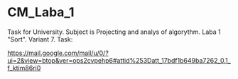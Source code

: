 # CM_Laba_1
Task for University. Subject is Projecting and analys of algorythm. Laba 1 "Sort". Variant 7. Task:

https://mail.google.com/mail/u/0/?ui=2&view=btop&ver=ops2cvpehp6#attid%253Datt_17bdf1b649ba7262_0.1_f_ktim86ri0
